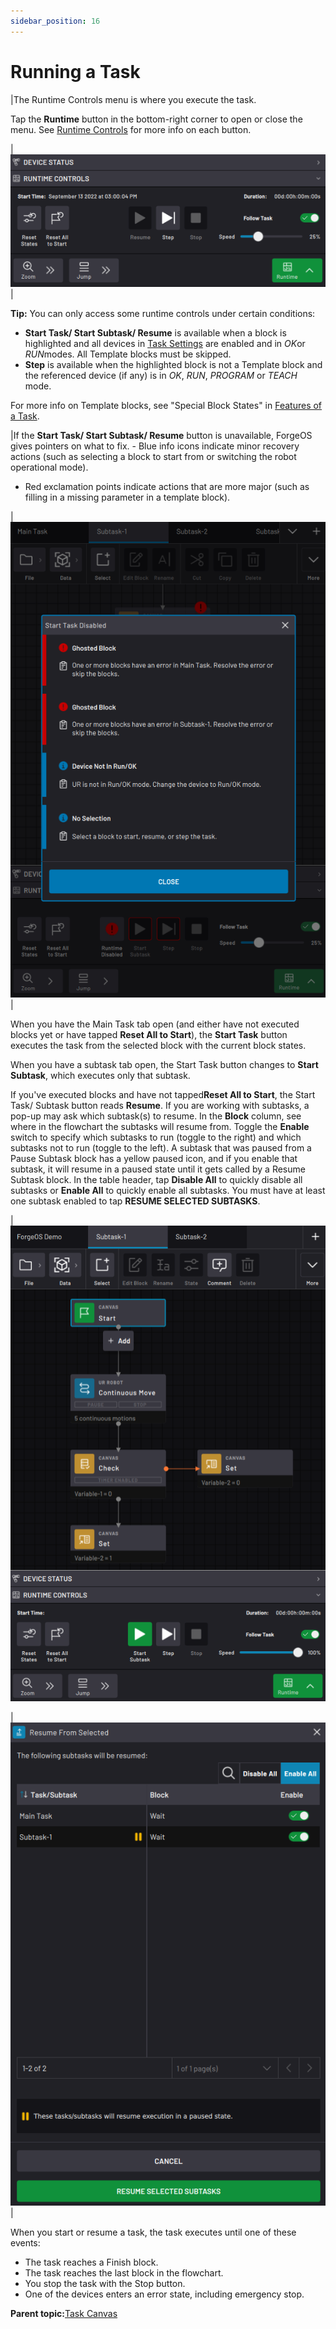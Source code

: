 ```yaml
---
sidebar_position: 16
---
```


# Running a Task

|The Runtime Controls menu is where you execute the task.

Tap the **Runtime** button in the bottom-right corner to open or close the menu. See [Runtime Controls](TaskCanvasOverview.md) for more info on each button.

|![](../Images/TaskCanvas/RuntimeControls.png)|

**Tip:** You can only access some runtime controls under certain conditions:

-   **Start Task/ Start Subtask/ Resume** is available when a block is highlighted and all devices in [Task Settings](TaskSettings.md) are enabled and in *OK*or *RUN*modes. All Template blocks must be skipped.
-   **Step** is available when the highlighted block is not a Template block and the referenced device \(if any\) is in *OK*, *RUN*, *PROGRAM* or *TEACH* mode.

For more info on Template blocks, see "Special Block States" in [Features of a Task](FeaturesOfATask.md).

|If the **Start Task/ Start Subtask/ Resume** button is unavailable, ForgeOS gives pointers on what to fix. -   Blue info icons indicate minor recovery actions \(such as selecting a block to start from or switching the robot operational mode\).

-   Red exclamation points indicate actions that are more major \(such as filling in a missing parameter in a template block\).

|![](../Images/TaskCanvas/RuntimeControls-StartTaskDisabled.png)|

When you have the Main Task tab open \(and either have not executed blocks yet or have tapped **Reset All to Start**\), the **Start Task** button executes the task from the selected block with the current block states.

When you have a subtask tab open, the Start Task button changes to **Start Subtask**, which executes only that subtask.

If you've executed blocks and have not tapped**Reset All to Start**, the Start Task/ Subtask button reads **Resume**. If you are working with subtasks, a pop-up may ask which subtask\(s\) to resume. In the **Block** column, see where in the flowchart the subtasks will resume from. Toggle the **Enable** switch to specify which subtasks to run \(toggle to the right\) and which subtasks not to run \(toggle to the left\). A subtask that was paused from a Pause Subtask block has a yellow paused icon, and if you enable that subtask, it will resume in a paused state until it gets called by a Resume Subtask block. In the table header, tap **Disable All** to quickly disable all subtasks or **Enable All** to quickly enable all subtasks. You must have at least one subtask enabled to tap **RESUME SELECTED SUBTASKS**.

|![](../Images/TaskCanvas/RuntimeControls-Full.png)

|![](../Images/TaskCanvas/RuntimeControls-ResumeFromSelected.png)|

When you start or resume a task, the task executes until one of these events:

-   The task reaches a Finish block.
-   The task reaches the last block in the flowchart.
-   You stop the task with the Stop button.
-   One of the devices enters an error state, including emergency stop.

**Parent topic:**[Task Canvas](../TaskCanvas/TaskCanvasOverview.md)

